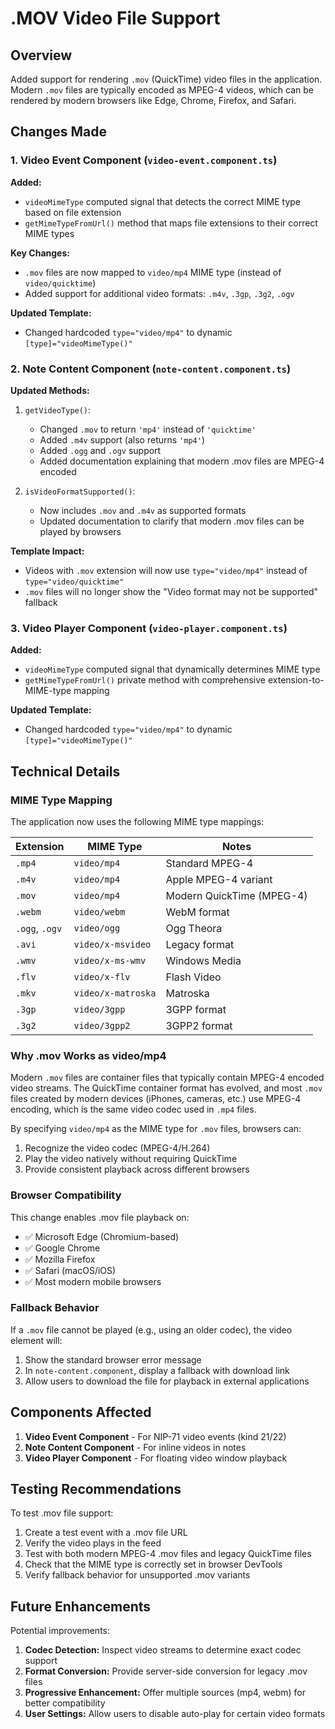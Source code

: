 # .MOV Video File Support

## Overview

Added support for rendering `.mov` (QuickTime) video files in the application. Modern `.mov` files are typically encoded as MPEG-4 videos, which can be rendered by modern browsers like Edge, Chrome, Firefox, and Safari.

## Changes Made

### 1. Video Event Component (`video-event.component.ts`)

**Added:**
- `videoMimeType` computed signal that detects the correct MIME type based on file extension
- `getMimeTypeFromUrl()` method that maps file extensions to their correct MIME types

**Key Changes:**
- `.mov` files are now mapped to `video/mp4` MIME type (instead of `video/quicktime`)
- Added support for additional video formats: `.m4v`, `.3gp`, `.3g2`, `.ogv`

**Updated Template:**
- Changed hardcoded `type="video/mp4"` to dynamic `[type]="videoMimeType()"`

### 2. Note Content Component (`note-content.component.ts`)

**Updated Methods:**

1. `getVideoType()`:
   - Changed `.mov` to return `'mp4'` instead of `'quicktime'`
   - Added `.m4v` support (also returns `'mp4'`)
   - Added `.ogg` and `.ogv` support
   - Added documentation explaining that modern .mov files are MPEG-4 encoded

2. `isVideoFormatSupported()`:
   - Now includes `.mov` and `.m4v` as supported formats
   - Updated documentation to clarify that modern .mov files can be played by browsers

**Template Impact:**
- Videos with `.mov` extension will now use `type="video/mp4"` instead of `type="video/quicktime"`
- `.mov` files will no longer show the "Video format may not be supported" fallback

### 3. Video Player Component (`video-player.component.ts`)

**Added:**
- `videoMimeType` computed signal that dynamically determines MIME type
- `getMimeTypeFromUrl()` private method with comprehensive extension-to-MIME-type mapping

**Updated Template:**
- Changed hardcoded `type="video/mp4"` to dynamic `[type]="videoMimeType()"`

## Technical Details

### MIME Type Mapping

The application now uses the following MIME type mappings:

| Extension | MIME Type | Notes |
|-----------|-----------|-------|
| `.mp4` | `video/mp4` | Standard MPEG-4 |
| `.m4v` | `video/mp4` | Apple MPEG-4 variant |
| `.mov` | `video/mp4` | Modern QuickTime (MPEG-4) |
| `.webm` | `video/webm` | WebM format |
| `.ogg`, `.ogv` | `video/ogg` | Ogg Theora |
| `.avi` | `video/x-msvideo` | Legacy format |
| `.wmv` | `video/x-ms-wmv` | Windows Media |
| `.flv` | `video/x-flv` | Flash Video |
| `.mkv` | `video/x-matroska` | Matroska |
| `.3gp` | `video/3gpp` | 3GPP format |
| `.3g2` | `video/3gpp2` | 3GPP2 format |

### Why .mov Works as video/mp4

Modern `.mov` files are container files that typically contain MPEG-4 encoded video streams. The QuickTime container format has evolved, and most `.mov` files created by modern devices (iPhones, cameras, etc.) use MPEG-4 encoding, which is the same video codec used in `.mp4` files.

By specifying `video/mp4` as the MIME type for `.mov` files, browsers can:
1. Recognize the video codec (MPEG-4/H.264)
2. Play the video natively without requiring QuickTime
3. Provide consistent playback across different browsers

### Browser Compatibility

This change enables .mov file playback on:
- ✅ Microsoft Edge (Chromium-based)
- ✅ Google Chrome
- ✅ Mozilla Firefox
- ✅ Safari (macOS/iOS)
- ✅ Most modern mobile browsers

### Fallback Behavior

If a `.mov` file cannot be played (e.g., using an older codec), the video element will:
1. Show the standard browser error message
2. In `note-content.component`, display a fallback with download link
3. Allow users to download the file for playback in external applications

## Components Affected

1. **Video Event Component** - For NIP-71 video events (kind 21/22)
2. **Note Content Component** - For inline videos in notes
3. **Video Player Component** - For floating video window playback

## Testing Recommendations

To test .mov file support:

1. Create a test event with a .mov file URL
2. Verify the video plays in the feed
3. Test with both modern MPEG-4 .mov files and legacy QuickTime files
4. Check that the MIME type is correctly set in browser DevTools
5. Verify fallback behavior for unsupported .mov variants

## Future Enhancements

Potential improvements:
1. **Codec Detection:** Inspect video streams to determine exact codec support
2. **Format Conversion:** Provide server-side conversion for legacy .mov files
3. **Progressive Enhancement:** Offer multiple sources (mp4, webm) for better compatibility
4. **User Settings:** Allow users to disable auto-play for certain video formats

